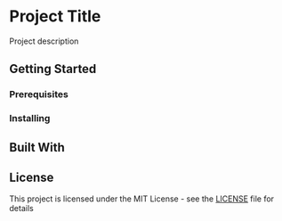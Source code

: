 # Project Title

Project description

## Getting Started

### Prerequisites

### Installing

## Built With

## License

This project is licensed under the MIT License - see the [LICENSE](LICENSE) file for details
